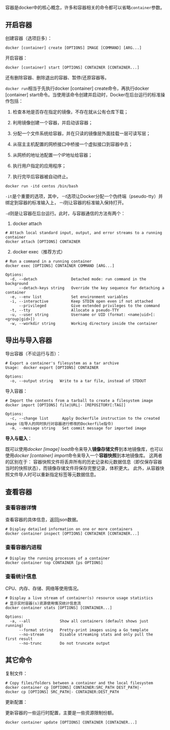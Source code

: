 容器是docker中的核心概念，许多和容器相关的命令都可以省略`container`参数。

## 开启容器

创建容器（选项巨多）：

```
docker [container] create [OPTIONS] IMAGE [COMMAND] [ARG...]
```

开启容器：

```
docker [container] start [OPTIONS] CONTAINER [CONTAINER...]
```

还有删除容器、删除退出的容器、暂停/还原容器等。

`docker run`相当于先执行docker [container] create命令，再执行docker [container]  start命令。当使用该命令创建并启动时，Docker在后台运行的标准操作包括：

1. 检查本地是否存在指定的镜像，不存在就从公有仓库下载；

2. 利用镜像创建一个容器，并启动该容器；

3. 分配一个文件系统给容器，并在只读的镜像层外面挂载一层可读写层；

4. 从宿主主机配置的网桥接口中桥接一个虚拟接口到容器中去；

5. 从网桥的地址池配置一个IP地址给容器；

6. 执行用户指定的应用程序；

7. 执行完毕后容器被自动终止。

```
docker run -itd centos /bin/bash
```

`-it`是个重要的选项，其中，*－t*选项让Docker分配一个伪终端（pseudo-tty）并绑定到容器的标准输入上，*－i*则让容器的标准输入保持打开。 

`-d`则是让容器在后台运行。此时，与容器通信的方法有两个：

1. docker attach

```shell
# Attach local standard input, output, and error streams to a running container
docker attach [OPTIONS] CONTAINER
```

2. docker exec（推荐方式）

```shell
# Run a command in a running container
docker exec [OPTIONS] CONTAINER COMMAND [ARG...]

Options:
  -d, --detach               Detached mode: run command in the background
      --detach-keys string   Override the key sequence for detaching a container
  -e, --env list             Set environment variables
  -i, --interactive          Keep STDIN open even if not attached
      --privileged           Give extended privileges to the command
  -t, --tty                  Allocate a pseudo-TTY
  -u, --user string          Username or UID (format: <name|uid>[:<group|gid>])
  -w, --workdir string       Working directory inside the container
```

## 导出与导入容器

导出容器（不论运行与否）：

```shell
# Export a container's filesystem as a tar archive
Usage:  docker export [OPTIONS] CONTAINER

Options:
  -o, --output string   Write to a tar file, instead of STDOUT
```

导入容器：

```shell
# Import the contents from a tarball to create a filesystem image
docker import [OPTIONS] file|URL|- [REPOSITORY[:TAG]]

Options:
  -c, --change list      Apply Dockerfile instruction to the created image（在导人的同时执行对容器进行修改的Dockerfile指令)
  -m, --message string   Set commit message for imported image
```

**导入与载入**：

既可以使用*docker [image] load*命令来导入**镜像存储文件**到本地镜像库，也可以使用*docker [container] import*命令来导入一个**容器快照**到本地镜像库。 这两者的区别在于： 容器快照文件将丢弃所有的历史记录和元数据信息（即仅保存容器当时的快照状态），而镜像存储文件将保存完整记录，体积更大。 此外，从容器快照文件导人时可以重新指定标签等元数据信息。

## 查看容器

### 查看容器详情

查看容器的具体信息，返回json数据。

```shell
# Display detailed information on one or more containers
docker container inspect [OPTIONS] CONTAINER [CONTAINER...]
```

### 查看容器内进程

```shell
# Display the running processes of a container
docker container top CONTAINER [ps OPTIONS]
```

### 查看统计信息

CPU、内存、存储、网络等使用情况。

```shell
# Display a live stream of container(s) resource usage statistics
# 显示实时容器(s)资源使用情况统计信息流
docker container stats [OPTIONS] [CONTAINER...]

Options:
  -a, --all             Show all containers (default shows just running)
      --format string   Pretty-print images using a Go template
      --no-stream       Disable streaming stats and only pull the first result
      --no-trunc        Do not truncate output
```

## 其它命令

复制文件：

```shell
# Copy files/folders between a container and the local filesystem
docker container cp [OPTIONS] CONTAINER:SRC_PATH DEST_PATH|-
docker cp [OPTIONS] SRC_PATH|- CONTAINER:DEST_PATH
```

更新配置：

更新容器的一些运行时配置，主要是一些资源限制份额。

```
docker container update [OPTIONS] CONTAINER [CONTAINER...]
```

